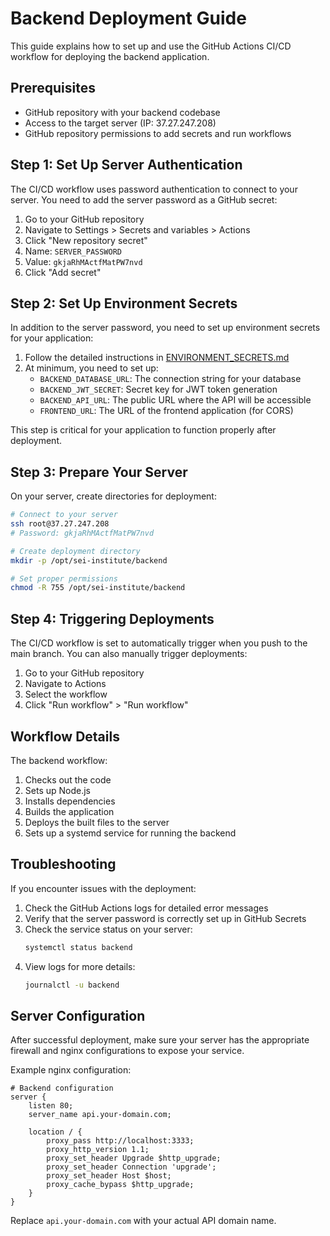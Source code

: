 # Backend Deployment Guide

This guide explains how to set up and use the GitHub Actions CI/CD workflow for deploying the backend application.

## Prerequisites

- GitHub repository with your backend codebase
- Access to the target server (IP: 37.27.247.208)
- GitHub repository permissions to add secrets and run workflows

## Step 1: Set Up Server Authentication

The CI/CD workflow uses password authentication to connect to your server. You need to add the server password as a GitHub secret:

1. Go to your GitHub repository
2. Navigate to Settings > Secrets and variables > Actions
3. Click "New repository secret"
4. Name: `SERVER_PASSWORD`
5. Value: `gkjaRhMActfMatPW7nvd`
6. Click "Add secret"

## Step 2: Set Up Environment Secrets

In addition to the server password, you need to set up environment secrets for your application:

1. Follow the detailed instructions in [ENVIRONMENT_SECRETS.md](./.github/ENVIRONMENT_SECRETS.md)
2. At minimum, you need to set up:
   - `BACKEND_DATABASE_URL`: The connection string for your database
   - `BACKEND_JWT_SECRET`: Secret key for JWT token generation
   - `BACKEND_API_URL`: The public URL where the API will be accessible
   - `FRONTEND_URL`: The URL of the frontend application (for CORS)

This step is critical for your application to function properly after deployment.

## Step 3: Prepare Your Server

On your server, create directories for deployment:

```bash
# Connect to your server
ssh root@37.27.247.208
# Password: gkjaRhMActfMatPW7nvd

# Create deployment directory
mkdir -p /opt/sei-institute/backend

# Set proper permissions
chmod -R 755 /opt/sei-institute/backend
```

## Step 4: Triggering Deployments

The CI/CD workflow is set to automatically trigger when you push to the main branch. You can also manually trigger deployments:

1. Go to your GitHub repository
2. Navigate to Actions
3. Select the workflow
4. Click "Run workflow" > "Run workflow"

## Workflow Details

The backend workflow:

1. Checks out the code
2. Sets up Node.js
3. Installs dependencies
4. Builds the application
5. Deploys the built files to the server
6. Sets up a systemd service for running the backend

## Troubleshooting

If you encounter issues with the deployment:

1. Check the GitHub Actions logs for detailed error messages
2. Verify that the server password is correctly set up in GitHub Secrets
3. Check the service status on your server:
   ```bash
   systemctl status backend
   ```
4. View logs for more details:
   ```bash
   journalctl -u backend
   ```

## Server Configuration

After successful deployment, make sure your server has the appropriate firewall and nginx configurations to expose your service.

Example nginx configuration:

```nginx
# Backend configuration
server {
    listen 80;
    server_name api.your-domain.com;

    location / {
        proxy_pass http://localhost:3333;
        proxy_http_version 1.1;
        proxy_set_header Upgrade $http_upgrade;
        proxy_set_header Connection 'upgrade';
        proxy_set_header Host $host;
        proxy_cache_bypass $http_upgrade;
    }
}
```

Replace `api.your-domain.com` with your actual API domain name.
